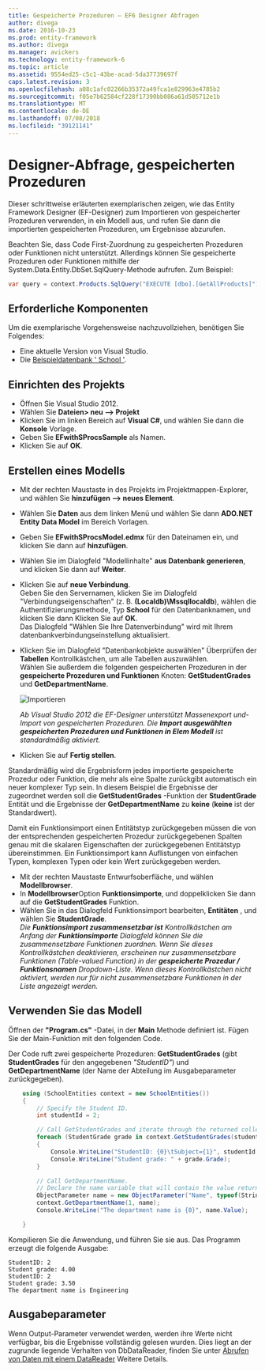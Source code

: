 ```yaml
---
title: Gespeicherte Prozeduren – EF6 Designer Abfragen
author: divega
ms.date: 2016-10-23
ms.prod: entity-framework
ms.author: divega
ms.manager: avickers
ms.technology: entity-framework-6
ms.topic: article
ms.assetid: 9554ed25-c5c1-43be-acad-5da37739697f
caps.latest.revision: 3
ms.openlocfilehash: a08c1afc02266b35372a49fca1e829963e4785b2
ms.sourcegitcommit: f05e7b62584cf228f17390bb086a61d505712e1b
ms.translationtype: MT
ms.contentlocale: de-DE
ms.lasthandoff: 07/08/2018
ms.locfileid: "39121141"
---
```

# <a name="designer-query-stored-procedures"></a>Designer-Abfrage, gespeicherten Prozeduren
Dieser schrittweise erläuterten exemplarischen zeigen, wie das Entity Framework Designer (EF-Designer) zum Importieren von gespeicherter Prozeduren verwenden, in ein Modell aus, und rufen Sie dann die importierten gespeicherten Prozeduren, um Ergebnisse abzurufen. 

Beachten Sie, dass Code First-Zuordnung zu gespeicherten Prozeduren oder Funktionen nicht unterstützt. Allerdings können Sie gespeicherte Prozeduren oder Funktionen mithilfe der System.Data.Entity.DbSet.SqlQuery-Methode aufrufen. Zum Beispiel:
``` csharp
var query = context.Products.SqlQuery("EXECUTE [dbo].[GetAllProducts]")`;
```

## <a name="prerequisites"></a>Erforderliche Komponenten

Um die exemplarische Vorgehensweise nachzuvollziehen, benötigen Sie Folgendes:

- Eine aktuelle Version von Visual Studio.
- Die [Beispieldatenbank ' School '](~/ef6/resources/school-database.md).

## <a name="set-up-the-project"></a>Einrichten des Projekts

-   Öffnen Sie Visual Studio 2012.
-   Wählen Sie **Dateien&gt; neu –&gt; Projekt**
-   Klicken Sie im linken Bereich auf **Visual C\#**, und wählen Sie dann die **Konsole** Vorlage.
-   Geben Sie **EFwithSProcsSample** als Namen.
-   Klicken Sie auf **OK**.

## <a name="create-a-model"></a>Erstellen eines Modells

-   Mit der rechten Maustaste in des Projekts im Projektmappen-Explorer, und wählen Sie **hinzufügen –&gt; neues Element**.
-   Wählen Sie **Daten** aus dem linken Menü und wählen Sie dann **ADO.NET Entity Data Model** im Bereich Vorlagen.
-   Geben Sie **EFwithSProcsModel.edmx** für den Dateinamen ein, und klicken Sie dann auf **hinzufügen**.
-   Wählen Sie im Dialogfeld "Modellinhalte" **aus Datenbank generieren**, und klicken Sie dann auf **Weiter**.
-   Klicken Sie auf **neue Verbindung**.  
    Geben Sie den Servernamen, klicken Sie im Dialogfeld "Verbindungseigenschaften" (z. B. **(Localdb)\\Mssqllocaldb**), wählen die Authentifizierungsmethode, Typ **School** für den Datenbanknamen, und klicken Sie dann Klicken Sie auf **OK**.  
    Das Dialogfeld "Wählen Sie Ihre Datenverbindung" wird mit Ihrem datenbankverbindungseinstellung aktualisiert.
-   Klicken Sie im Dialogfeld "Datenbankobjekte auswählen" Überprüfen der **Tabellen** Kontrollkästchen, um alle Tabellen auszuwählen.  
    Wählen Sie außerdem die folgenden gespeicherten Prozeduren in der **gespeicherte Prozeduren und Funktionen** Knoten: **GetStudentGrades** und **GetDepartmentName**. 

    ![Importieren](~/ef6/media/import.jpg)

    *Ab Visual Studio 2012 die EF-Designer unterstützt Massenexport und-Import von gespeicherten Prozeduren. Die **Import ausgewählten gespeicherten Prozeduren und Funktionen in Elem Modell** ist standardmäßig aktiviert.*
-   Klicken Sie auf **Fertig stellen**.

Standardmäßig wird die Ergebnisform jedes importierte gespeicherte Prozedur oder Funktion, die mehr als eine Spalte zurückgibt automatisch ein neuer komplexer Typ sein. In diesem Beispiel die Ergebnisse der zugeordnet werden soll die **GetStudentGrades** -Funktion der **StudentGrade** Entität und die Ergebnisse der **GetDepartmentName** zu **keine** (**keine** ist der Standardwert).

Damit ein Funktionsimport einen Entitätstyp zurückgegeben müssen die von der entsprechenden gespeicherten Prozedur zurückgegebenen Spalten genau mit die skalaren Eigenschaften der zurückgegebenen Entitätstyp übereinstimmen. Ein Funktionsimport kann Auflistungen von einfachen Typen, komplexen Typen oder kein Wert zurückgegeben werden.

-   Mit der rechten Maustaste Entwurfsoberfläche, und wählen **Modellbrowser**.
-   In **Modellbrowser**Option **Funktionsimporte**, und doppelklicken Sie dann auf die **GetStudentGrades** Funktion.
-   Wählen Sie in das Dialogfeld Funktionsimport bearbeiten, **Entitäten** , und wählen Sie **StudentGrade**.  
    *Die **Funktionsimport zusammensetzbar ist** Kontrollkästchen am Anfang der **Funktionsimporte** Dialogfeld können Sie die zusammensetzbare Funktionen zuordnen. Wenn Sie dieses Kontrollkästchen deaktivieren, erscheinen nur zusammensetzbare Funktionen (Table-valued Function) in der **gespeicherte Prozedur / Funktionsnamen** Dropdown-Liste. Wenn dieses Kontrollkästchen nicht aktiviert, werden nur für nicht zusammensetzbare Funktionen in der Liste angezeigt werden.*

## <a name="use-the-model"></a>Verwenden Sie das Modell

Öffnen der **"Program.cs"** -Datei, in der **Main** Methode definiert ist. Fügen Sie der Main-Funktion mit den folgenden Code.

Der Code ruft zwei gespeicherte Prozeduren: **GetStudentGrades** (gibt **StudentGrades** für den angegebenen *"StudentID"*) und **GetDepartmentName** (der Name der Abteilung im Ausgabeparameter zurückgegeben).  

``` csharp
    using (SchoolEntities context = new SchoolEntities())
    {
        // Specify the Student ID.
        int studentId = 2;

        // Call GetStudentGrades and iterate through the returned collection.
        foreach (StudentGrade grade in context.GetStudentGrades(studentId))
        {
            Console.WriteLine("StudentID: {0}\tSubject={1}", studentId, grade.Subject);
            Console.WriteLine("Student grade: " + grade.Grade);
        }

        // Call GetDepartmentName.
        // Declare the name variable that will contain the value returned by the output parameter.
        ObjectParameter name = new ObjectParameter("Name", typeof(String));
        context.GetDepartmentName(1, name);
        Console.WriteLine("The department name is {0}", name.Value);

    }
```

Kompilieren Sie die Anwendung, und führen Sie sie aus. Das Programm erzeugt die folgende Ausgabe:

```
StudentID: 2
Student grade: 4.00
StudentID: 2
Student grade: 3.50
The department name is Engineering
```

<a name="output-parameters"></a>Ausgabeparameter
-----------------

Wenn Output-Parameter verwendet werden, werden ihre Werte nicht verfügbar, bis die Ergebnisse vollständig gelesen wurden. Dies liegt an der zugrunde liegende Verhalten von DbDataReader, finden Sie unter [Abrufen von Daten mit einem DataReader](http://go.microsoft.com/fwlink/?LinkID=398589) Weitere Details.

